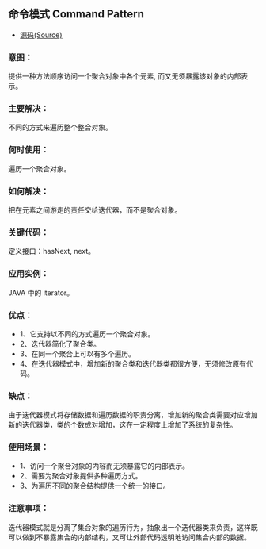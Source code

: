 ## 命令模式 Command Pattern
- [源码(Source)](../command)
### 意图：
提供一种方法顺序访问一个聚合对象中各个元素, 而又无须暴露该对象的内部表示。

### 主要解决：
不同的方式来遍历整个整合对象。

### 何时使用：
遍历一个聚合对象。

### 如何解决：
把在元素之间游走的责任交给迭代器，而不是聚合对象。

### 关键代码：
定义接口：hasNext, next。

### 应用实例：
JAVA 中的 iterator。

### 优点： 
- 1、它支持以不同的方式遍历一个聚合对象。 
- 2、迭代器简化了聚合类。 
- 3、在同一个聚合上可以有多个遍历。 
- 4、在迭代器模式中，增加新的聚合类和迭代器类都很方便，无须修改原有代码。

### 缺点：
由于迭代器模式将存储数据和遍历数据的职责分离，增加新的聚合类需要对应增加新的迭代器类，类的个数成对增加，这在一定程度上增加了系统的复杂性。

### 使用场景： 
- 1、访问一个聚合对象的内容而无须暴露它的内部表示。 
- 2、需要为聚合对象提供多种遍历方式。 
- 3、为遍历不同的聚合结构提供一个统一的接口。

### 注意事项：
迭代器模式就是分离了集合对象的遍历行为，抽象出一个迭代器类来负责，这样既可以做到不暴露集合的内部结构，又可让外部代码透明地访问集合内部的数据。